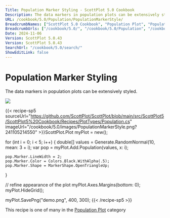 ```yaml
---
Title: Population Marker Styling - ScottPlot 5.0 Cookbook
Description: The data markers in population plots can be extensively styled.
URL: /cookbook/5.0/Population/PopulationMarkerStyle/
BreadcrumbNames: ["ScottPlot 5.0 Cookbook", "Population Plot", "Population Marker Styling"]
BreadcrumbUrls: ["/cookbook/5.0/", "/cookbook/5.0/Population", "/cookbook/5.0/Population/PopulationMarkerStyle"]
Date: 2024-11-06
Version: ScottPlot 5.0.43
Version: ScottPlot 5.0.43
SearchUrl: "/cookbook/5.0/search/"
ShowEditLink: false
---
```



<div class='d-flex align-items-center mt-5'>
<h1 class='me-2 text-dark my-0 border-0'>Population Marker Styling</h1>
</div>

The data markers in population plots can be extensively styled.

[![](/cookbook/5.0/images/PopulationMarkerStyle.png?241105214550)](/cookbook/5.0/images/PopulationMarkerStyle.png?241105214550)

{{< recipe-sp5 sourceUrl="https://github.com/ScottPlot/ScottPlot/blob/main/src/ScottPlot5/ScottPlot5%20Cookbook/Recipes/PlotTypes/Population.cs" imageUrl="/cookbook/5.0/images/PopulationMarkerStyle.png?241105214550" >}}ScottPlot.Plot myPlot = new();

for (int i = 0; i &lt; 5; i++)
{
    double[] values = Generate.RandomNormal(10, mean: 3 + i);
    var pop = myPlot.Add.Population(values, x: i);

    pop.Marker.LineWidth = 2;
    pop.Marker.Color = Colors.Black.WithAlpha(.5);
    pop.Marker.Shape = MarkerShape.OpenTriangleUp;
}

// refine appearance of the plot
myPlot.Axes.Margins(bottom: 0);
myPlot.HideGrid();

myPlot.SavePng("demo.png", 400, 300);
{{< /recipe-sp5 >}}

<div class='my-5 text-center'>This recipe is one of many in the <a href='/cookbook/5.0/Population'>Population Plot</a> category</div>


